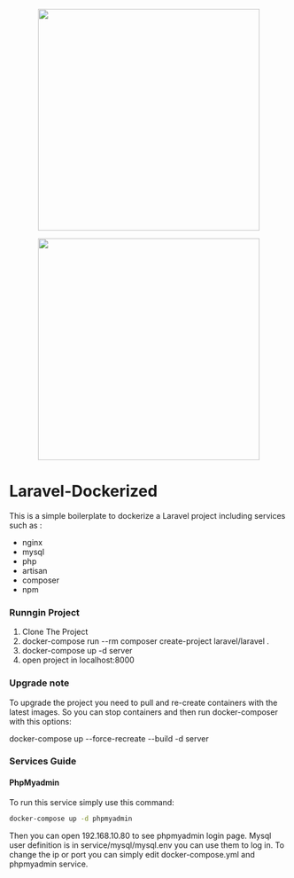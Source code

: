 <p align="center"><a href="https://www.docker.com/" target="_blank"><img src="https://www.pinclipart.com/picdir/big/331-3317152_from-docker-images-docker-container-docker-engine-logo.png" width="400"></a></p>
<p align="center"><a href="https://laravel.com" target="_blank"><img src="https://raw.githubusercontent.com/laravel/art/master/logo-lockup/5%20SVG/2%20CMYK/1%20Full%20Color/laravel-logolockup-cmyk-red.svg" width="400"></a></p>

# Laravel-Dockerized
This is a simple boilerplate to dockerize a Laravel project including services such as : 
* nginx
* mysql
* php
* artisan
* composer
* npm

### Runngin Project
1. Clone The Project
2. docker-compose run --rm composer  create-project laravel/laravel .
3. docker-compose up -d server
4. open project in localhost:8000

### Upgrade note
To upgrade the project you need to pull and re-create containers with the latest images.
So you can stop containers and then run docker-composer with this options:

docker-compose up --force-recreate --build -d server

### Services Guide
#### PhpMyadmin
To run this service simply use this command:
  ```sh
  docker-compose up -d phpmyadmin
  ```
Then you can open 192.168.10.80 to see phpmyadmin login page.
Mysql user definition is in service/mysql/mysql.env you can use them to log in.
To change the ip or port you can simply edit docker-compose.yml and phpmyadmin service. 
